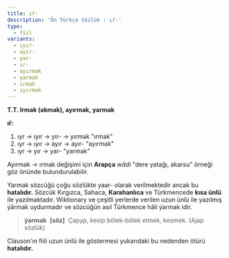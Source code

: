 ```yaml
---
title: ıř-
description: 'Ön Türkçe Sözlük : ıř-'
type:
  - fiil
variants:
  - ıyır-
  - ayır-
  - yar-
  - ır-
  - ayırmak
  - yarmak
  - ırmak
  - ıyırmak
---
```

**T.T. Irmak (akmak), ayırmak, yarmak**

**ıř:**

1. ıyr -> ıyır -> yır- -> yırmak "ırmak"
2. ıyr -> ıyır -> ayır -> ayır- "ayırmak"
3. ıyr -> yır -> yar- "yarmak" 

Ayırmak -> ırmak değişimi için **Arapça** _wādi_ "dere yatağı, akarsu" örneği göz önünde bulundurulabilir.

Yarmak sözcüğü çoğu sözlükte yaar- olarak verilmektedir ancak bu **hatalıdır.** Sözcük Kırgızca, Sahaca, **Karahanlıca** ve Türkmencede **kısa ünlü** ile yazılmaktadır. Wiktionary ve çeşitli yerlerde verilen uzun ünlü ile yazılmış ýārmak uydurmadır ve sözcüğün asıl Türkmence hâli ýarmak idir.

> **ýarmak**  **[söz]**  Çapyp, kesip bölek-bölek etmek, kesmek. (Ajap sözlük)

Clauson'ın fiili uzun ünlü ile göstermesi yukarıdaki bu nedenden ötürü **hatalıdır.**
